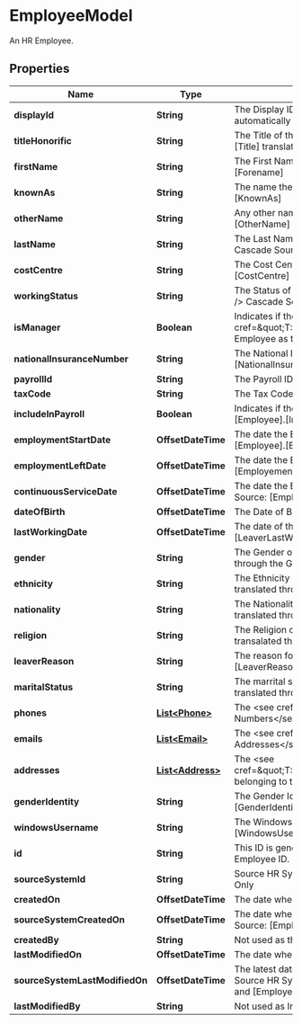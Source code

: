 

# EmployeeModel

An HR Employee.

## Properties

| Name | Type | Description | Notes |
|------------ | ------------- | ------------- | -------------|
|**displayId** | **String** | The Display ID of the Employee. &lt;br /&gt;  If provided must be unqiue, If null then it will automatically be generated. &lt;br /&gt;  Cascade Source: [Employee].[DisplayEmployeeId] |  [optional] |
|**titleHonorific** | **String** | The Title of the Employee. E.g. Mr, Mrs, Miss. &lt;br /&gt;  Cascade Source: [Employee].[Title] translated through the TITLE system list. |  [optional] |
|**firstName** | **String** | The First Name of the Employee. &lt;br /&gt;  Required. &lt;br /&gt;  Cascade Source: [Employee].[Forename] |  [optional] |
|**knownAs** | **String** | The name the Employee is commonly known as. &lt;br /&gt;  Cascade Source: [Employee].[KnownAs] |  [optional] |
|**otherName** | **String** | Any other name that the Employee has. &lt;br /&gt;  Cascade Source: [Employee].[OtherName] |  [optional] |
|**lastName** | **String** | The Last Name, Surname or Family Name of the Employee. &lt;br /&gt;  Required. &lt;br /&gt;  Cascade Source: [Employee].[Surname] |  [optional] |
|**costCentre** | **String** | The Cost Centre assigned to the Employee. &lt;br /&gt;  Cascade Source: [Employee].[CostCentre] |  [optional] |
|**workingStatus** | **String** | The Status of the Employee E.g. On Holiday, Sick. &lt;br /&gt;  Automatically Calculated. &lt;br /&gt;  Cascade Source: [Sysview_Employee_Status].[StatusDescription] |  [optional] |
|**isManager** | **Boolean** | Indicates if the Employee is a Manager. &lt;br /&gt;  True if any other Employee&#39;s active &lt;see cref&#x3D;\&quot;T:Iris.Api.Hr.Employee.Domain.Entities.V1.Job\&quot;&gt;Job&lt;/see&gt; has this Employee as their Line Manager. &lt;br /&gt;  Automaticaly Calculated. |  [optional] |
|**nationalInsuranceNumber** | **String** | The National Insurance Number of the Employee. &lt;br /&gt;  Cascade Source: [Employee].[NationalInsuranceNo] |  [optional] |
|**payrollId** | **String** | The Payroll ID of the Employee. &lt;br /&gt;  Cascade Source: [Employee].[PayrollId] |  [optional] |
|**taxCode** | **String** | The Tax Code of the Employee. &lt;br /&gt;  Cascade Source: [Employee].[TaxCode] |  [optional] |
|**includeInPayroll** | **Boolean** | Indicates if the Employee should be included in Payroll. &lt;br /&gt;  Cascade Source: [Employee].[IncludeInPayroll] |  [optional] |
|**employmentStartDate** | **OffsetDateTime** | The date the Employee started with their current Employer. &lt;br /&gt;  Cascade Source: [Employee].[EmployeeStartDate] |  [optional] |
|**employmentLeftDate** | **OffsetDateTime** | The date the Employee left their current Employer. &lt;br /&gt;  Cascade Source: [Employee].[EmployementLeftDate] |  [optional] |
|**continuousServiceDate** | **OffsetDateTime** | The date the Employee&#39;s continuous service should be applied from. &lt;br /&gt;  Cascade Source: [Employee].[ContServiceDate] |  [optional] |
|**dateOfBirth** | **OffsetDateTime** | The Date of Birth of the Employee. &lt;br /&gt;  Cascade Source: [Employee].[DateOfBirth] |  [optional] |
|**lastWorkingDate** | **OffsetDateTime** | The date of the last working date of the Employee. &lt;br /&gt;  Cascade Source: [Employee].[LeaverLastWorkDate] |  [optional] |
|**gender** | **String** | The Gender of the Employee. &lt;br /&gt;  Cascade Source: [Employee].[Sex] translated through the GENDER system list. |  [optional] |
|**ethnicity** | **String** | The Ethnicity of the Employee. &lt;br /&gt;  Cascade Source: [Employee].[EthnicOrigin] translated through the ETHNICTORIGIN system list. |  [optional] |
|**nationality** | **String** | The Nationality of the Employee. &lt;br /&gt;  Cascade Source: [Employee].[Nationality] translated through the NATIONALITY system list. |  [optional] |
|**religion** | **String** | The Religion of the Employee. &lt;br /&gt;  Cascade Source: [Employee].[Religion] transalated through the RELIGION system list. |  [optional] |
|**leaverReason** | **String** | The reason for the Employee to Leave. &lt;br /&gt;  Cascade Source: [Employee].[LeaverReason] |  [optional] |
|**maritalStatus** | **String** | The marrital status of the Employee. &lt;br /&gt;  Cascade Source: [Employee.[MaritalStatus] translated through the MARITALSTATUS system list. |  [optional] |
|**phones** | [**List&lt;Phone&gt;**](Phone.md) | The &lt;see cref&#x3D;\&quot;T:Iris.Api.Hr.Employee.Domain.Entities.V1.Phone\&quot;&gt;Phone Numbers&lt;/see&gt; belonging to the Employee. |  [optional] |
|**emails** | [**List&lt;Email&gt;**](Email.md) | The &lt;see cref&#x3D;\&quot;T:Iris.Api.Hr.Employee.Domain.Entities.V1.Email\&quot;&gt;Email Addresses&lt;/see&gt; belonging to the Employee. |  [optional] |
|**addresses** | [**List&lt;Address&gt;**](Address.md) | The &lt;see cref&#x3D;\&quot;T:Iris.Api.Hr.Employee.Domain.Entities.V1.Address\&quot;&gt;Addresses&lt;/see&gt; belonging to the Employee. |  [optional] |
|**genderIdentity** | **String** | The Gender Identity of the Employee. &lt;br /&gt;  Cascade Source: [Employee].[GenderIdentity] translated through the GenderIdentity system list. |  [optional] |
|**windowsUsername** | **String** | The Windows Username of the Employee. &lt;br /&gt;  Cascade Source: [Employee].[WindowsUsername] |  [optional] |
|**id** | **String** | This ID is generated by the Iris HR platform and does not relate to the Cascade Employee ID. |  [optional] |
|**sourceSystemId** | **String** | Source HR System Id. &lt;br /&gt;  Cascade Source: [Employee].[EmployeeId] &lt;br /&gt;  Read Only |  [optional] |
|**createdOn** | **OffsetDateTime** | The date when the Employee was created in the Iris HR platform. |  [optional] |
|**sourceSystemCreatedOn** | **OffsetDateTime** | The date when the Employee was created in the Source HR System. &lt;br /&gt;  Cascade Source: [Employee].[SYS_EffectiveDate] &lt;br /&gt;  Read Only |  [optional] |
|**createdBy** | **String** | Not used as the Iris HR platform has no concept of users. |  [optional] |
|**lastModifiedOn** | **OffsetDateTime** | The date when the Employee was created or last updated. |  [optional] |
|**sourceSystemLastModifiedOn** | **OffsetDateTime** | The latest date when the Employee or Home Address was created or last updated in the Source HR System. &lt;br /&gt;  Cascade Source: Latest of [Employee].[SYS_ModifiedDate] and [EmployeeHomeAddress].[SYS_ModifiedDate] &lt;br /&gt;  Read Only |  [optional] |
|**lastModifiedBy** | **String** | Not used as Iris HR platform has no concept of users. |  [optional] |



